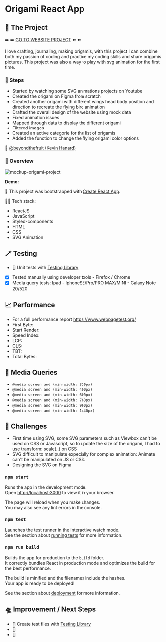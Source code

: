 # Origami React App

## 🧶 The Project

➡️ ➡️ [GO TO WEBSITE PROJECT]() ⬅️ ⬅️

I love crafting, journaling, making origamis, with this project I can combine both my passion of coding and practice my coding skills and share origamis pictures.
This project was also a way to play with svg animation for the first time.

### 👟 Steps

- Started by watching some SVG animations projects on Youtube
- Created the origami on Figma from scratch
- Created another origami with different wings head body position and direction to recreate the flying bird animation
- Drafted the overall design of the website using mock data
- Fixed animation issues
- Mapped through data to display the different origami
- Filtered images
- Created an active categorie for the list of origamis
- Added the function to change the flying origami color options

🍐 [@beyondthefruit (Kevin Hanard)](https://github.com/beyondthefruit)

### 🎥 Overview

![mockup-origami-project]()

**Demo:**

🚀 This project was bootstrapped with [Create React App](https://github.com/facebook/create-react-app).

🧚🏻 Tech stack:

- ReactJS
- JavaScript
- Styled-components
- HTML
- CSS
- SVG Animation

## 🪄 Testing

- [] Unit tests with [Testing Library](https://testing-library.com/)
- [x] Tested manually using developer tools - Firefox / Chrome
- [x] Media query tests: Ipad - IphoneSE/Pro/PRO MAX/MINI - Galaxy Note 20/520

## 📈 Performance

- For a full performance report https://www.webpagetest.org/
- First Byte:
- Start Render:
- Speed Index:
- LCP:
- CLS:
- TBT:
- Total Bytes:

## 📱 Media Queries

- `@media screen and (min-width: 320px)`
- `@media screen and (min-width: 400px)`
- `@media screen and (min-width: 600px)`
- `@media screen and (min-width: 768px)`
- `@media screen and (min-width: 960px)`
- `@media screen and (min-width: 1440px)`

## 🌵 Challenges

- First time using SVG, some SVG parameters such as Viewbox can't be used on CSS or Javascript, so to update the size of the origami, I had to use transform: scale(..) on CSS
- SVG difficult to manipulate expecially for complex animation: Animate can't be manipulated on JS or CSS.
- Designing the SVG on Figma

### `npm start`

Runs the app in the development mode.\
Open [http://localhost:3000](http://localhost:3000) to view it in your browser.

The page will reload when you make changes.\
You may also see any lint errors in the console.

### `npm test`

Launches the test runner in the interactive watch mode.\
See the section about [running tests](https://facebook.github.io/create-react-app/docs/running-tests) for more information.

### `npm run build`

Builds the app for production to the `build` folder.\
It correctly bundles React in production mode and optimizes the build for the best performance.

The build is minified and the filenames include the hashes.\
Your app is ready to be deployed!

See the section about [deployment](https://facebook.github.io/create-react-app/docs/deployment) for more information.

## 🛸 Improvement / Next Steps

- [] Create test files with [Testing Library](https://testing-library.com/)
- []
- []
